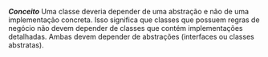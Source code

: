 ***Conceito***
	Uma classe deveria depender de uma abstração e não de uma implementação concreta. Isso significa que classes que possuem regras de negócio não devem depender de classes que contém implementações detalhadas. Ambas devem depender de abstrações (interfaces ou classes abstratas).